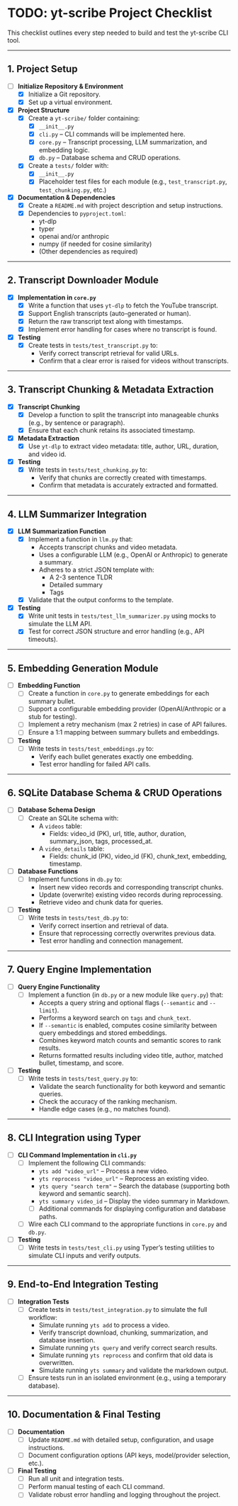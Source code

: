 # TODO: yt-scribe Project Checklist

This checklist outlines every step needed to build and test the yt-scribe CLI tool.

---

## 1. Project Setup
- [ ] **Initialize Repository & Environment**
  - [x] Initialize a Git repository.
  - [x] Set up a virtual environment.
- [x] **Project Structure**
  - [x] Create a `yt-scribe/` folder containing:
    - [x] `__init__.py`
    - [x] `cli.py` – CLI commands will be implemented here.
    - [x] `core.py` – Transcript processing, LLM summarization, and embedding logic.
    - [x] `db.py` – Database schema and CRUD operations.
  - [x] Create a `tests/` folder with:
    - [x] `__init__.py`
    - [x] Placeholder test files for each module (e.g., `test_transcript.py`, `test_chunking.py`, etc.)
- [x] **Documentation & Dependencies**
  - [x] Create a `README.md` with project description and setup instructions.
  - [x] Dependencies to `pyproject.toml`:
    - yt-dlp
    - typer
    - openai and/or anthropic
    - numpy (if needed for cosine similarity)
    - (Other dependencies as required)

---

## 2. Transcript Downloader Module
- [x] **Implementation in `core.py`**
  - [x] Write a function that uses `yt-dlp` to fetch the YouTube transcript.
  - [x] Support English transcripts (auto-generated or human).
  - [x] Return the raw transcript text along with timestamps.
  - [x] Implement error handling for cases where no transcript is found.
- [x] **Testing**
  - [x] Create tests in `tests/test_transcript.py` to:
    - Verify correct transcript retrieval for valid URLs.
    - Confirm that a clear error is raised for videos without transcripts.

---

## 3. Transcript Chunking & Metadata Extraction
- [x] **Transcript Chunking**
  - [x] Develop a function to split the transcript into manageable chunks (e.g., by sentence or paragraph).
  - [x] Ensure that each chunk retains its associated timestamp.
- [x] **Metadata Extraction**
  - [x] Use `yt-dlp` to extract video metadata: title, author, URL, duration, and video id.
- [x] **Testing**
  - [x] Write tests in `tests/test_chunking.py` to:
    - Verify that chunks are correctly created with timestamps.
    - Confirm that metadata is accurately extracted and formatted.

---

## 4. LLM Summarizer Integration
- [x] **LLM Summarization Function**
  - [x] Implement a function in `llm.py` that:
    - Accepts transcript chunks and video metadata.
    - Uses a configurable LLM (e.g., OpenAI or Anthropic) to generate a summary.
    - Adheres to a strict JSON template with:
      - A 2-3 sentence TLDR
      - Detailed summary
      - Tags
  - [x] Validate that the output conforms to the template.
- [x] **Testing**
  - [x] Write unit tests in `tests/test_llm_summarizer.py` using mocks to simulate the LLM API.
  - [x] Test for correct JSON structure and error handling (e.g., API timeouts).

---

## 5. Embedding Generation Module
- [ ] **Embedding Function**
  - [ ] Create a function in `core.py` to generate embeddings for each summary bullet.
  - [ ] Support a configurable embedding provider (OpenAI/Anthropic or a stub for testing).
  - [ ] Implement a retry mechanism (max 2 retries) in case of API failures.
  - [ ] Ensure a 1:1 mapping between summary bullets and embeddings.
- [ ] **Testing**
  - [ ] Write tests in `tests/test_embeddings.py` to:
    - Verify each bullet generates exactly one embedding.
    - Test error handling for failed API calls.

---

## 6. SQLite Database Schema & CRUD Operations
- [ ] **Database Schema Design**
  - [ ] Create an SQLite schema with:
    - A `videos` table:
      - Fields: video_id (PK), url, title, author, duration, summary_json, tags, processed_at.
    - A `video_details` table:
      - Fields: chunk_id (PK), video_id (FK), chunk_text, embedding, timestamp.
- [ ] **Database Functions**
  - [ ] Implement functions in `db.py` to:
    - Insert new video records and corresponding transcript chunks.
    - Update (overwrite) existing video records during reprocessing.
    - Retrieve video and chunk data for queries.
- [ ] **Testing**
  - [ ] Write tests in `tests/test_db.py` to:
    - Verify correct insertion and retrieval of data.
    - Ensure that reprocessing correctly overwrites previous data.
    - Test error handling and connection management.

---

## 7. Query Engine Implementation
- [ ] **Query Engine Functionality**
  - [ ] Implement a function (in `db.py` or a new module like `query.py`) that:
    - Accepts a query string and optional flags (`--semantic` and `--limit`).
    - Performs a keyword search on `tags` and `chunk_text`.
    - If `--semantic` is enabled, computes cosine similarity between query embeddings and stored embeddings.
    - Combines keyword match counts and semantic scores to rank results.
    - Returns formatted results including video title, author, matched bullet, timestamp, and score.
- [ ] **Testing**
  - [ ] Write tests in `tests/test_query.py` to:
    - Validate the search functionality for both keyword and semantic queries.
    - Check the accuracy of the ranking mechanism.
    - Handle edge cases (e.g., no matches found).

---

## 8. CLI Integration using Typer
- [ ] **CLI Command Implementation in `cli.py`**
  - [ ] Implement the following CLI commands:
    - `yts add "video_url"` – Process a new video.
    - `yts reprocess "video_url"` – Reprocess an existing video.
    - `yts query "search term"` – Search the database (supporting both keyword and semantic search).
    - `yts summary video_id` – Display the video summary in Markdown.
    - [ ] Additional commands for displaying configuration and database paths.
  - [ ] Wire each CLI command to the appropriate functions in `core.py` and `db.py`.
- [ ] **Testing**
  - [ ] Write tests in `tests/test_cli.py` using Typer’s testing utilities to simulate CLI inputs and verify outputs.

---

## 9. End-to-End Integration Testing
- [ ] **Integration Tests**
  - [ ] Create tests in `tests/test_integration.py` to simulate the full workflow:
    - Simulate running `yts add` to process a video.
    - Verify transcript download, chunking, summarization, and database insertion.
    - Simulate running `yts query` and verify correct search results.
    - Simulate running `yts reprocess` and confirm that old data is overwritten.
    - Simulate running `yts summary` and validate the markdown output.
  - [ ] Ensure tests run in an isolated environment (e.g., using a temporary database).

---

## 10. Documentation & Final Testing
- [ ] **Documentation**
  - [ ] Update `README.md` with detailed setup, configuration, and usage instructions.
  - [ ] Document configuration options (API keys, model/provider selection, etc.).
- [ ] **Final Testing**
  - [ ] Run all unit and integration tests.
  - [ ] Perform manual testing of each CLI command.
  - [ ] Validate robust error handling and logging throughout the project.
